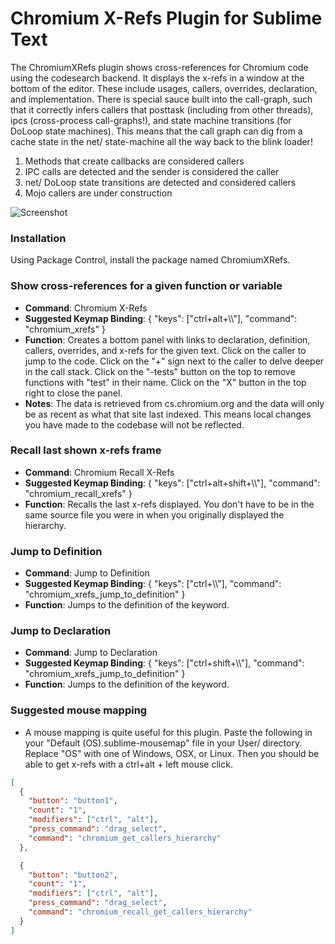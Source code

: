 # Chromium X-Refs Plugin for Sublime Text


The ChromiumXRefs plugin shows cross-references for Chromium code using the codesearch backend. It displays the x-refs in a window at the bottom of the editor. These include usages, callers, overrides, declaration, and implementation. There is special sauce built into the call-graph, such that it correctly infers callers that posttask (including from other threads), ipcs (cross-process call-graphs!), and state machine transitions (for DoLoop state machines). This means that the call graph can dig from a cache state in the net/ state-machine all the way back to the blink loader!

 1. Methods that create callbacks are considered callers
 1. IPC calls are detected and the sender is considered the caller
 1. net/ DoLoop state transitions are detected and considered callers
 1. Mojo callers are under construction

![Screenshot](/media/chromium_x_refs.gif)

### Installation
Using Package Control, install the package named ChromiumXRefs.

### Show cross-references for a given function or variable
- **Command**: Chromium X-Refs
- **Suggested Keymap Binding**: { "keys": ["ctrl+alt+\\\\"], "command": "chromium_xrefs" }
- **Function**: Creates a bottom panel with links to declaration,
  definition, callers, overrides, and x-refs for the given text. Click on the caller to
  jump to the code. Click on the "+" sign next to the caller to delve deeper
  in the call stack. Click on the "-tests" button on the top to remove
  functions with "test" in their name. Click on the "X" button in the top
  right to close the panel.
- **Notes**: The data is retrieved from cs.chromium.org and the data will
  only be as recent as what that site last indexed. This means local changes
  you have made to the codebase will not be reflected.

### Recall last shown x-refs frame
- **Command**: Chromium Recall X-Refs
- **Suggested Keymap Binding**: { "keys": ["ctrl+alt+shift+\\\\"], "command": "chromium_recall_xrefs" }
- **Function**: Recalls the last x-refs displayed. You don't have to be in the same source file you were
  in when you originally displayed the hierarchy. 
  
### Jump to Definition
- **Command**: Jump to Definition
- **Suggested Keymap Binding**: { "keys": ["ctrl+\\\\"], "command": "chromium_xrefs_jump_to_definition" }
- **Function**: Jumps to the definition of the keyword.

### Jump to Declaration
- **Command**: Jump to Declaration
- **Suggested Keymap Binding**: { "keys": ["ctrl+shift+\\\\"], "command": "chromium_xrefs_jump_to_definition" }
- **Function**: Jumps to the definition of the keyword.

### Suggested mouse mapping
- A mouse mapping is quite useful for this plugin. Paste the following in your
  "Default (OS).sublime-mousemap" file in your User/ directory. Replace "OS"
  with one of Windows, OSX, or Linux. Then you should be able to get x-refs
  with a ctrl+alt + left mouse click.
```json
[
  {
    "button": "button1",
    "count": "1",
    "modifiers": ["ctrl", "alt"],
    "press_command": "drag_select",
    "command": "chromium_get_callers_hierarchy"
  },

  {
    "button": "button2",
    "count": "1",
    "modifiers": ["ctrl", "alt"],
    "press_command": "drag_select",
    "command": "chromium_recall_get_callers_hierarchy"
  }
]
```
